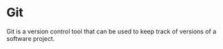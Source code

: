 # Git 
 
 Git is a version control tool that can be used to keep track of versions of a software project.